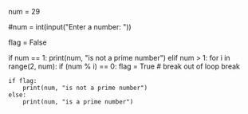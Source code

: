 
num = 29

#num = int(input("Enter a number: "))

flag = False

if num == 1:
    print(num, "is not a prime number")
elif num > 1:
    for i in range(2, num):
        if (num % i) == 0:
            flag = True
            # break out of loop
            break

    if flag:
        print(num, "is not a prime number")
    else:
        print(num, "is a prime number")
